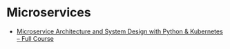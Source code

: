 # Microservices

* [Microservice Architecture and System Design with Python & Kubernetes – Full Course](https://www.youtube.com/watch?v=hmkF77F9TLw&ab_channel=freeCodeCamp.org)